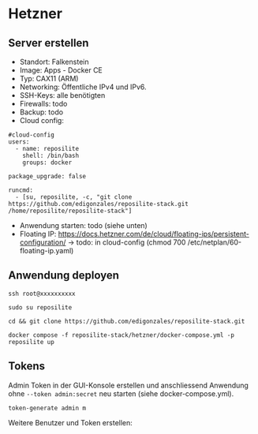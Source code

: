 # Hetzner

## Server erstellen

- Standort: Falkenstein
- Image: Apps - Docker CE
- Typ: CAX11 (ARM)
- Networking: Öffentliche IPv4 und IPv6.
- SSH-Keys: alle benötigten
- Firewalls: todo
- Backup: todo
- Cloud config:

```
#cloud-config
users:
  - name: reposilite
    shell: /bin/bash
    groups: docker

package_upgrade: false

runcmd:
  - [su, reposilite, -c, "git clone https://github.com/edigonzales/reposilite-stack.git /home/reposilite/reposilite-stack"]
```

- Anwendung starten: todo (siehe unten)
- Floating IP: https://docs.hetzner.com/de/cloud/floating-ips/persistent-configuration/ -> todo: in cloud-config (chmod 700 /etc/netplan/60-floating-ip.yaml)

## Anwendung deployen

```
ssh root@xxxxxxxxxx
```

```
sudo su reposilite
```

```
cd && git clone https://github.com/edigonzales/reposilite-stack.git 
```

```
docker compose -f reposilite-stack/hetzner/docker-compose.yml -p reposilite up
```


## Tokens

Admin Token in der GUI-Konsole erstellen und anschliessend Anwendung ohne `--token admin:secret` neu starten (siehe docker-compose.yml).

```
token-generate admin m
```

Weitere Benutzer und Token erstellen:

```

```